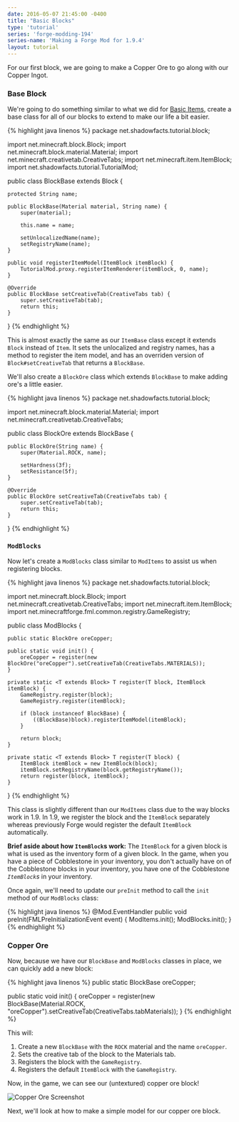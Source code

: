 ```yaml
---
date: 2016-05-07 21:45:00 -0400
title: "Basic Blocks"
type: 'tutorial'
series: 'forge-modding-194'
series-name: 'Making a Forge Mod for 1.9.4'
layout: tutorial
---
```


For our first block, we are going to make a Copper Ore to go along with our Copper Ingot. 

### Base Block
We're going to do something similar to what we did for [Basic Items](/tutorials/forge-modding-19/basic-items/), create a base class for all of our blocks to extend to make our life a bit easier.

{% highlight java linenos %}
package net.shadowfacts.tutorial.block;

import net.minecraft.block.Block;
import net.minecraft.block.material.Material;
import net.minecraft.creativetab.CreativeTabs;
import net.minecraft.item.ItemBlock;
import net.shadowfacts.tutorial.TutorialMod;

public class BlockBase extends Block {

	protected String name;

	public BlockBase(Material material, String name) {
		super(material);

		this.name = name;

		setUnlocalizedName(name);
		setRegistryName(name);
	}

	public void registerItemModel(ItemBlock itemBlock) {
		TutorialMod.proxy.registerItemRenderer(itemBlock, 0, name);
	}

	@Override
	public BlockBase setCreativeTab(CreativeTabs tab) {
		super.setCreativeTab(tab);
		return this;
	}

}
{% endhighlight %}

This is almost exactly the same as our `ItemBase` class except it extends `Block` instead of `Item`. It sets the unlocalized and registry names, has a method to register the item model, and has an overriden version of `Block#setCreativeTab` that returns a `BlockBase`.

We'll also create a `BlockOre` class which extends `BlockBase` to make adding ore's a little easier.

{% highlight java linenos %}
package net.shadowfacts.tutorial.block;

import net.minecraft.block.material.Material;
import net.minecraft.creativetab.CreativeTabs;

public class BlockOre extends BlockBase {

	public BlockOre(String name) {
		super(Material.ROCK, name);

		setHardness(3f);
		setResistance(5f);
	}

	@Override
	public BlockOre setCreativeTab(CreativeTabs tab) {
		super.setCreativeTab(tab);
		return this;
	}

}
{% endhighlight %}

### `ModBlocks`

Now let's create a `ModBlocks` class similar to `ModItems` to assist us when registering blocks.

{% highlight java linenos %}
package net.shadowfacts.tutorial.block;

import net.minecraft.block.Block;
import net.minecraft.creativetab.CreativeTabs;
import net.minecraft.item.ItemBlock;
import net.minecraftforge.fml.common.registry.GameRegistry;

public class ModBlocks {

	public static BlockOre oreCopper;

	public static void init() {
		oreCopper = register(new BlockOre("oreCopper").setCreativeTab(CreativeTabs.MATERIALS));
	}

	private static <T extends Block> T register(T block, ItemBlock itemBlock) {
		GameRegistry.register(block);
		GameRegistry.register(itemBlock);

		if (block instanceof BlockBase) {
			((BlockBase)block).registerItemModel(itemBlock);
		}

		return block;
	}

	private static <T extends Block> T register(T block) {
		ItemBlock itemBlock = new ItemBlock(block);
		itemBlock.setRegistryName(block.getRegistryName());
		return register(block, itemBlock);
	}

}
{% endhighlight %}

This class is slightly different than our `ModItems` class due to the way blocks work in 1.9. In 1.9, we register the block and the `ItemBlock` separately whereas previously Forge would register the default `ItemBlock` automatically. 

**Brief aside about how `ItemBlock`s work:** The `ItemBlock` for a given block is what is used as the inventory form of a given block. In the game, when you have a piece of Cobblestone in your inventory, you don't actually have on of the Cobblestone blocks in your inventory, you have one of the Cobblestone _`ItemBlock`s_ in your inventory.

Once again, we'll need to update our `preInit` method to call the `init` method of our `ModBlocks` class:

{% highlight java linenos %}
@Mod.EventHandler
public void preInit(FMLPreInitializationEvent event) {
	ModItems.init();
	ModBlocks.init();
}
{% endhighlight %}

### Copper Ore

Now, because we have our `BlockBase` and `ModBlocks` classes in place, we can quickly add a new block:

{% highlight java linenos %}
public static BlockBase oreCopper;

public static void init() {
	oreCopper = register(new BlockBase(Material.ROCK, "oreCopper").setCreativeTab(CreativeTabs.tabMaterials));
}
{% endhighlight %}

This will:

1. Create a new `BlockBase` with the `ROCK` material and the name `oreCopper`.
2. Sets the creative tab of the block to the Materials tab.
3. Registers the block with the `GameRegistry`.
4. Registers the default `ItemBlock` with the `GameRegistry`.


Now, in the game, we can see our (untextured) copper ore block!

![Copper Ore Screenshot](http://i.imgur.com/uWdmyA5.png)

Next, we'll look at how to make a simple model for our copper ore block.